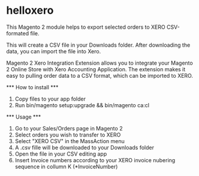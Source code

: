 # helloxero
This Magento 2 module helps to export selected orders to XERO CSV-formated file.

This will create a CSV file in your Downloads folder. After downloading the data, you can import the file into Xero.


Magento 2 Xero Integration Extension allows you to integrate your Magento 2 Online Store with Xero Accounting Application. The extension makes it easy to pulling order data to a CSV format, which can be imported to XERO.


*** How to install ***

1. Copy files to your app folder
2. Run bin/magento setup:upgrade  &&  bin/magento ca:cl


*** Usage ***

1. Go to your Sales/Orders page in Magento 2
2. Select orders you wish to transfer to XERO
3. Select "XERO CSV" in the MassAction menu 
4. A .csv fille will be downloaded to your Downloads folder
5. Open the file in your CSV editing app
6. Insert Invoice numbers according to your XERO invoice nubering sequence in collumn K (*InvoiceNumber)
